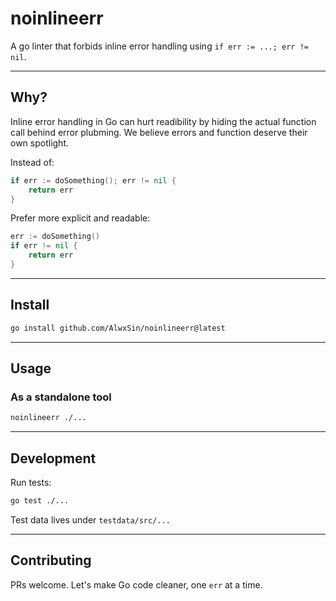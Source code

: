 # noinlineerr

A go linter that forbids inline error handling using `if err := ...; err != nil`.

---

## Why?
Inline error handling in Go can hurt readibility by hiding the actual function call behind error plubming.
We believe errors and function deserve their own spotlight.

Instead of:
```go
if err := doSomething(); err != nil {
    return err
}
```
Prefer more explicit and readable:
```go
err := doSomething()
if err != nil {
    return err
}
```

---

## Install
```bash
go install github.com/AlwxSin/noinlineerr@latest
```

---

## Usage
### As a standalone tool
```bash
noinlineerr ./...
```

---

## Development
Run tests:
```bash
go test ./...
```
Test data lives under `testdata/src/...`

---

## Contributing
PRs welcome. Let's make Go code cleaner, one `err` at a time.
